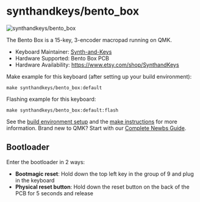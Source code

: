 # synthandkeys/bento_box

![synthandkeys/bento_box](https://i.imgur.com/J8NkYO8.jpeg)

The Bento Box is a 15-key, 3-encoder macropad running on QMK.

* Keyboard Maintainer: [Synth-and-Keys](https://github.com/Synth-and-Keys)
* Hardware Supported: Bento Box PCB
* Hardware Availability: https://www.etsy.com/shop/SynthandKeys

Make example for this keyboard (after setting up your build environment):

    make synthandkeys/bento_box:default

Flashing example for this keyboard:

    make synthandkeys/bento_box:default:flash

See the [build environment setup](https://docs.qmk.fm/#/getting_started_build_tools) and the [make instructions](https://docs.qmk.fm/#/getting_started_make_guide) for more information. Brand new to QMK? Start with our [Complete Newbs Guide](https://docs.qmk.fm/#/newbs).

## Bootloader

Enter the bootloader in 2 ways:

* **Bootmagic reset**: Hold down the top left key in the group of 9 and plug in the keyboard
* **Physical reset button**: Hold down the reset button on the back of the PCB for 5 seconds and release
